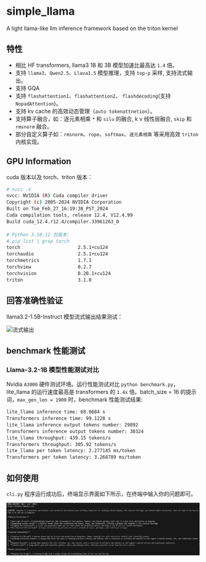 # simple_llama
A light llama-like llm inference framework based on the triton kernel

## 特性

- 相比 HF transformers, llama3 1B 和 3B 模型加速比最高达 `1.4` 倍。
- 支持 `llama3`、`Qwen2.5`、`Llava1.5` 模型推理，支持 `top-p` 采样, 支持流式输出。
- 支持 GQA
- 支持 `flashattention1`、`flashattention2`、 `flashdecoding`(支持 `NopadAttention`)。
- 支持 kv cache 的高效动态管理（`auto tokenattnetion`）。
- 支持算子融合，如：逐元素相乘 `*` 和 `silu` 的融合, k v 线性层融合, `skip` 和 `rmsnorm` 融合。
- 部分自定义算子如：`rmsnorm`、`rope`、`softmax`、`逐元素相乘` 等采用高效 `triton` 内核实现。

## GPU Information

cuda 版本以及 torch、triton 版本：

```bash
# nvcc -V
nvcc: NVIDIA (R) Cuda compiler driver
Copyright (c) 2005-2024 NVIDIA Corporation
Built on Tue_Feb_27_16:19:38_PST_2024
Cuda compilation tools, release 12.4, V12.4.99
Build cuda_12.4.r12.4/compiler.33961263_0

# Python 3.10.12 包版本:
# pip list | grep torch
torch                     2.5.1+cu124
torchaudio                2.5.1+cu124
torchmetrics              1.7.1
torchview                 0.2.7
torchvision               0.20.1+cu124
triton                    3.1.0
```

## 回答准确性验证

llama3.2-1.5B-Instruct 模型流式输出结果测试：

![流式输出](./images/llama3.2_stream_generate.gif)


## benchmark 性能测试

### Llama-3.2-1B 模型性能测试对比

Nvidia `A3000` 硬件测试环境。运行性能测试对比 `python benchmark.py`，lite_llama 的运行速度最高是 transformers 的 `1.4x` 倍。batch_size = 16 的提示词，`max_gen_len = 1900` 时，benchmark 性能测试结果:

```bash
lite_llama inference time: 68.0684 s
Transformers inference time: 99.1228 s
lite_llama inference output tokens number: 29892
Transformers inference output tokens number: 30324
lite_llama throughput: 439.15 tokens/s
Transformers throughput: 305.92 tokens/s
lite_llama per token latency: 2.277145 ms/token
Transformers per token latency: 3.268789 ms/token
```

## 如何使用
`cli.py` 程序运行成功后，终端显示界面如下所示，在终端中输入你的问题即可。

![cli](./images/llama3.2_stream_generate.png)
